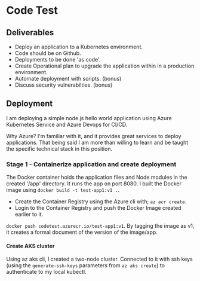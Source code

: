 # Code Test

## Deliverables

- Deploy an application to a Kubernetes environment.
- Code should be on Github.
- Deployments to be done 'as code'.
- Create Operational plan to upgrade the application within in a production environment.
- Automate deployment with scripts. (bonus)
- Discuss security vulnerabilties. (bonus)


## Deployment

I am deploying a simple node.js hello world application using Azure Kubernetes Service and Azure Devops for CI/CD. 

Why Azure? I'm familiar with it, and it provides great services to deploy applications. That being said I am more than willing to learn and be taught the specific technical stack in this position.

### Stage 1 - Containerize application and create deployment

The Docker container holds the application files and Node modules in the created '/app' directory. It runs the app on port 8080. I built the Docker image using ```docker build -t test-app1:v1 .```. 

 - Create the Container Registry using the Azure cli with; ```az acr create```.
 - Login to the Container Registry and push the Docker Image created earlier to it.

```docker push codetest.azurecr.io/test-app1:v1```. By tagging the image as v1, it creates a formal document of the version of the image/app.

#### Create AKS cluster

Using az aks cli, I created a two-node cluster. Connected to it with ssh keys (using the ```generate-ssh-keys``` parameters from ```az aks create```) to authenticate to my local kubectl.



